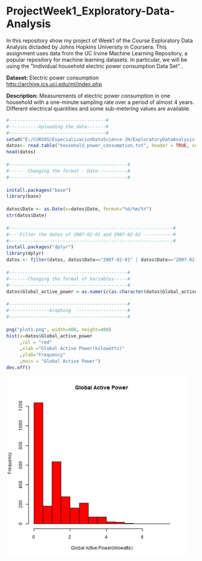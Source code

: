 # ProjectWeek1_Exploratory-Data-Analysis
In this repository show my project of Week1 of the Course Exploratory Data Analysis dictaded by Johns Hopkins University in Coursera.
This assignment uses data from the UC Irvine Machine Learning Repository, a popular repository for machine learning datasets. In particular, we will be using the "Individual household electric power consumption Data Set" .

**Dataset:** Electric power consumption <http://archive.ics.uci.edu/ml/index.php>

**Description:**  Measurements of electric power consumption in one household with a one-minute sampling rate over a period of almost 4 years. Different electrical quantities and some sub-metering values are available.


```R
#------------------------------------#
#-----------Uploading the data-------#
#------------------------------------#
setwd("E:/CURSOS/EspecializacionDataScience-JH/ExploratoryDataAnalysis-Coursera/Week1/Evaluacion");
datos<- read.table("household_power_consumption.txt", header = TRUE, sep = ";")
head(datos)

#--------------------------------------------#
#-----  Changing the format - Date-----------#
#--------------------------------------------#

install.packages("base")
library(base)

datos$Date <- as.Date(x=datos$Date, format="%d/%m/%Y")
str(datos$Date)

#-------------------------------------------------------------#
#----Filter the dates of 2007-02-01 and 2007-02-02 -----------#
#-------------------------------------------------------------#
install.packages("dplyr")
library(dplyr)
datos <- filter(datos, datos$Date=="2007-02-01" | datos$Date=="2007-02-02")

#--------------------------------------------#
#-------Changing the format of Variables-----#
#--------------------------------------------#
datos$Global_active_power = as.numeric(as.character(datos$Global_active_power))

#--------------------------------------------#
#---------------Graphing  -------------------#
#--------------------------------------------#

png("plot1.png", width=480, height=480)
hist(x=datos$Global_active_power 
     ,col = "red"
     ,xlab ="Global Active Power(kilowatts)"
     ,ylab="Frequency"
     ,main = "Global Active Power")
dev.off()

```
![](https://github.com/cinthiazy/ProjectWeek1_Exploratory-Data-Analysis/blob/master/plot1.png)
